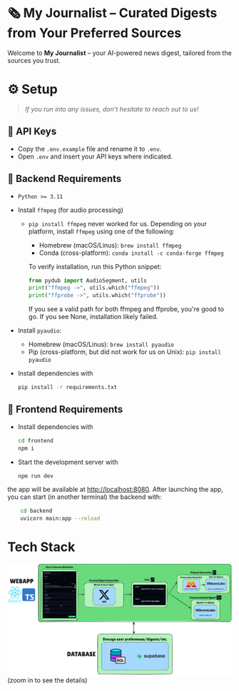 # 🗞️ My Journalist – Curated Digests from Your Preferred Sources

Welcome to **My Journalist** – your AI-powered news digest, tailored from the sources you trust.

# ⚙️ Setup

> *If you run into any issues, don’t hesitate to reach out to us!*

## 🔐 API Keys
- Copy the `.env.example` file and rename it to `.env`.
- Open `.env` and insert your API keys where indicated.

## 🧠 Backend Requirements

- `Python >= 3.11`
- Install `ffmpeg` (for audio processing)
    - `pip install ffmpeg` never worked for us. Depending on your platform, install `ffmpeg` using one of the following:
        - Homebrew (macOS/Linus): `brew install ffmpeg`
        - Conda (cross-platform): `conda install -c conda-forge ffmpeg`

        To verify installation, run this Python snippet:
        ```python
        from pydub import AudioSegment, utils
        print("ffmpeg ->", utils.which("ffmpeg"))
        print("ffprobe ->", utils.which("ffprobe"))
        ```
        If you see a valid path for both ffmpeg and ffprobe, you're good to go. If you see None, installation likely failed.
- Install `pyaudio`: 
    - Homebrew (macOS/Linus): `brew install pyaudio`
    - Pip (cross-platform, but did not work for us on Unix): `pip install pyaudio`

- Install dependencies with 
    ```bash
    pip install -r requirements.txt
    ``` 

## 🎨 Frontend Requirements
- Install dependencies with 
    ```bash
    cd frontend
    npm i
    ```

- Start the development server with
    ```bash
    npm run dev
    ```
the app will be available at [http://localhost:8080](http://localhost:8080). After launching the app, you can start (in another terminal) the backend with:
```bash
    cd backend
    uvicorn main:app --reload
```

# Tech Stack

![Diagram](/assets/tech-stack-diagram.png)
(zoom in to see the details)
